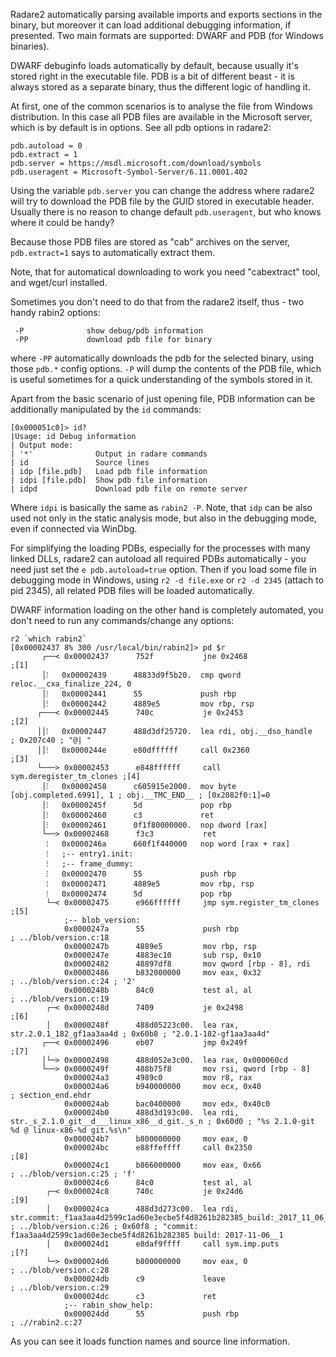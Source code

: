 Radare2 automatically parsing available imports and exports sections in the binary,
but moreover it can load additional debugging information, if presented.
Two main formats are supported: DWARF and PDB (for Windows binaries).

DWARF debuginfo loads automatically by default, because usually it's stored
right in the executable file. PDB is a bit of different beast - it is always
stored as a separate binary, thus the different logic of handling it.

At first, one of the common scenarios is to analyse the file from Windows distribution.
In this case all PDB files are available in the Microsoft server, which is by default
is in options. See all pdb options in radare2:
```
pdb.autoload = 0
pdb.extract = 1
pdb.server = https://msdl.microsoft.com/download/symbols
pdb.useragent = Microsoft-Symbol-Server/6.11.0001.402
```
Using the variable `pdb.server` you can change the address where radare2 will try to
download the PDB file by the GUID stored in executable header.
Usually there is no reason to change default `pdb.useragent`, but who knows where
it could be handy?

Because those PDB files are stored as "cab" archives on the server, `pdb.extract=1`
says to automatically extract them.

Note, that for automatical downloading to work you need "cabextract" tool, and
wget/curl installed.

Sometimes you don't need to do that from the radare2 itself, thus - two handy
rabin2 options:
```
 -P              show debug/pdb information
 -PP             download pdb file for binary
```
where `-PP` automatically downloads the pdb for the selected binary, using those
`pdb.*` config options. `-P` will dump the contents of the PDB file, which is useful
sometimes for a quick understanding of the symbols stored in it.

Apart from the basic scenario of just opening file, PDB information can be additionally
manipulated by the `id` commands:
```
[0x000051c0]> id?
|Usage: id Debug information
| Output mode:
| '*'              Output in radare commands
| id               Source lines
| idp [file.pdb]   Load pdb file information
| idpi [file.pdb]  Show pdb file information
| idpd             Download pdb file on remote server
```
Where `idpi` is basically the same as `rabin2 -P`.
Note, that `idp` can be also used not only in the static analysis mode, but also
in the debugging mode, even if connected via WinDbg.

For simplifying the loading PDBs, especially for the processes with many linked DLLs,
radare2 can autoload all required PDBs automatically - you need just set the
`e pdb.autoload=true` option. Then if you load some file in debugging mode
in Windows, using `r2 -d file.exe` or `r2 -d 2345` (attach to pid 2345), all
related PDB files will be loaded automatically.

DWARF information loading on the other hand is completely automated, you don't
need to run any commands/change any options:
```
r2 `which rabin2`
[0x00002437 8% 300 /usr/local/bin/rabin2]> pd $r
       ┌──< 0x00002437      752f           jne 0x2468                  ;[1]
       │⁝   0x00002439      48833d9f5b20.  cmp qword reloc.__cxa_finalize_224, 0
       │⁝   0x00002441      55             push rbp
       │⁝   0x00002442      4889e5         mov rbp, rsp
      ┌───< 0x00002445      740c           je 0x2453                   ;[2]
      ││⁝   0x00002447      488d3df25720.  lea rdi, obj.__dso_handle   ; 0x207c40 ; "@| "
      ││⁝   0x0000244e      e80dffffff     call 0x2360                 ;[3]
      └───> 0x00002453      e848ffffff     call sym.deregister_tm_clones ;[4]
       │⁝   0x00002458      c605915e2000.  mov byte [obj.completed.6991], 1 ; obj.__TMC_END__ ; [0x2082f0:1]=0
       │⁝   0x0000245f      5d             pop rbp
       │⁝   0x00002460      c3             ret
       │⁝   0x00002461      0f1f80000000.  nop dword [rax]
       └──> 0x00002468      f3c3           ret
        ⁝   0x0000246a      660f1f440000   nop word [rax + rax]
        ⁝   ;-- entry1.init:
        ⁝   ;-- frame_dummy:
        ⁝   0x00002470      55             push rbp
        ⁝   0x00002471      4889e5         mov rbp, rsp
        ⁝   0x00002474      5d             pop rbp
        └─< 0x00002475      e966ffffff     jmp sym.register_tm_clones  ;[5]
            ;-- blob_version:
            0x0000247a      55             push rbp                    ; ../blob/version.c:18
            0x0000247b      4889e5         mov rbp, rsp
            0x0000247e      4883ec10       sub rsp, 0x10
            0x00002482      48897df8       mov qword [rbp - 8], rdi
            0x00002486      b832000000     mov eax, 0x32               ; ../blob/version.c:24 ; '2'
            0x0000248b      84c0           test al, al                 ; ../blob/version.c:19
        ┌─< 0x0000248d      7409           je 0x2498                   ;[6]
        │   0x0000248f      488d05223c00.  lea rax, str.2.0.1_182_gf1aa3aa4d ; 0x60b8 ; "2.0.1-182-gf1aa3aa4d"
       ┌──< 0x00002496      eb07           jmp 0x249f                  ;[7]
       │└─> 0x00002498      488d052e3c00.  lea rax, 0x000060cd
       └──> 0x0000249f      488b75f8       mov rsi, qword [rbp - 8]
            0x000024a3      4989c0         mov r8, rax
            0x000024a6      b940000000     mov ecx, 0x40               ; section_end.ehdr
            0x000024ab      bac0400000     mov edx, 0x40c0
            0x000024b0      488d3d193c00.  lea rdi, str._s_2.1.0_git__d___linux_x86__d_git._s_n ; 0x60d0 ; "%s 2.1.0-git %d @ linux-x86-%d git.%s\n"
            0x000024b7      b800000000     mov eax, 0
            0x000024bc      e88ffeffff     call 0x2350                 ;[8]
            0x000024c1      b866000000     mov eax, 0x66               ; ../blob/version.c:25 ; 'f'
            0x000024c6      84c0           test al, al
        ┌─< 0x000024c8      740c           je 0x24d6                   ;[9]
        │   0x000024ca      488d3d273c00.  lea rdi, str.commit:_f1aa3aa4d2599c1ad60e3ecbe5f4d8261b282385_build:_2017_11_06__12:18:39 ; ../blob/version.c:26 ; 0x60f8 ; "commit: f1aa3aa4d2599c1ad60e3ecbe5f4d8261b282385 build: 2017-11-06__1
        │   0x000024d1      e8daf9ffff     call sym.imp.puts           ;[?]
        └─> 0x000024d6      b800000000     mov eax, 0                  ; ../blob/version.c:28
            0x000024db      c9             leave                       ; ../blob/version.c:29
            0x000024dc      c3             ret
            ;-- rabin_show_help:
            0x000024dd      55             push rbp                    ; .//rabin2.c:27
```
As you can see it loads function names and source line information.

